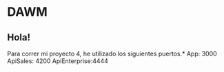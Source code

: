 # DAWM
## Hola! 
Para correr mi proyecto 4, he utilizado los siguientes puertos.*
App: 3000
ApiSales: 4200
ApiEnterprise:4444 

